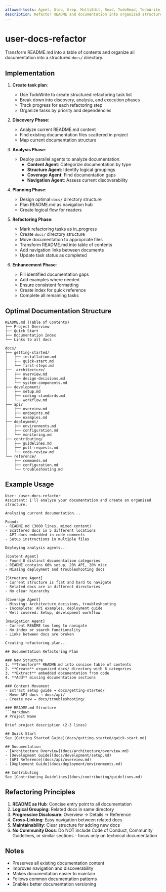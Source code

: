 ```yaml
---
allowed-tools: Agent, Glob, Grep, MultiEdit, Read, TodoRead, TodoWrite, Write
description: Refactor README and documentation into organized structure
---
```


# user-docs-refactor

Transform README.md into a table of contents and organize all documentation into a structured `docs/` directory.

## Implementation

1. **Create task plan**:
   - Use TodoWrite to create structured refactoring task list
   - Break down into discovery, analysis, and execution phases
   - Track progress for each refactoring step
   - Organize tasks by priority and dependencies

2. **Discovery Phase**:
   - Analyze current README.md content
   - Find existing documentation files scattered in project
   - Map current documentation structure

3. **Analysis Phase**:
   - Deploy parallel agents to analyze documentation:
     - **Content Agent**: Categorize documentation by type
     - **Structure Agent**: Identify logical groupings
     - **Coverage Agent**: Find documentation gaps
     - **Navigation Agent**: Assess current discoverability

4. **Planning Phase**:
   - Design optimal `docs/` directory structure
   - Plan README.md as navigation hub
   - Create logical flow for readers

5. **Refactoring Phase**:
   - Mark refactoring tasks as in_progress
   - Create `docs/` directory structure
   - Move documentation to appropriate files
   - Transform README.md into table of contents
   - Add navigation links between documents
   - Update task status as completed

6. **Enhancement Phase**:
   - Fill identified documentation gaps
   - Add examples where needed
   - Ensure consistent formatting
   - Create index for quick reference
   - Complete all remaining tasks

## Optimal Documentation Structure

```text
README.md (Table of Contents)
├── Project Overview
├── Quick Start
├── Documentation Index
└── Links to all docs

docs/
├── getting-started/
│   ├── installation.md
│   ├── quick-start.md
│   └── first-steps.md
├──  architecture/
│   ├── overview.md
│   ├── design-decisions.md
│   └── system-components.md
├── development/
│   ├── setup.md
│   ├── coding-standards.md
│   └── workflow.md
├── api/
│   ├── overview.md
│   ├── endpoints.md
│   └── examples.md
├── deployment/
│   ├── environments.md
│   ├── configuration.md
│   └── monitoring.md
├── contributing/
│   ├── guidelines.md
│   ├── pull-requests.md
│   └── code-review.md
└── reference/
    ├── commands.md
    ├── configuration.md
    └── troubleshooting.md
```

## Example Usage

```text
User: /user-docs-refactor
Assistant: I'll analyze your documentation and create an organized structure.

Analyzing current documentation...

Found:
- README.md (3000 lines, mixed content)
- Scattered docs in 5 different locations
- API docs embedded in code comments
- Setup instructions in multiple files

Deploying analysis agents...

[Content Agent]
- Found 8 distinct documentation categories
- README contains 60% setup, 20% API, 20% misc
- Missing deployment and troubleshooting docs

[Structure Agent]
- Current structure is flat and hard to navigate
- Related docs are in different directories
- No clear hierarchy

[Coverage Agent]
- Missing: Architecture decisions, troubleshooting
- Incomplete: API examples, deployment guide
- Well covered: Setup, development workflow

[Navigation Agent]
- Current README too long to navigate
- No index or search functionality
- Links between docs are broken

Creating refactoring plan...

## Documentation Refactoring Plan

### New Structure
1. **Transform** README.md into concise table of contents
2. **Create** organized docs/ directory with 6 categories
3. **Extract** embedded documentation from code
4. **Add** missing documentation sections

### Content Movement
- Extract setup guide → docs/getting-started/
- Move API docs → docs/api/
- Create new → docs/troubleshooting/

### README.md Structure
```markdown
# Project Name

Brief project description (2-3 lines)

## Quick Start
See [Getting Started Guide](docs/getting-started/quick-start.md)

## Documentation
- [Architecture Overview](docs/architecture/overview.md)
- [Development Guide](docs/development/setup.md)
- [API Reference](docs/api/overview.md)
- [Deployment Guide](docs/deployment/environments.md)

## Contributing
See [Contributing Guidelines](docs/contributing/guidelines.md)
```

## Refactoring Principles

1. **README as Hub**: Concise entry point to all documentation
2. **Logical Grouping**: Related docs in same directory
3. **Progressive Disclosure**: Overview → Details → Reference
4. **Cross-Linking**: Easy navigation between related docs
5. **Maintainability**: Clear structure for adding new docs
6. **No Community Docs**: Do NOT include Code of Conduct, Community Guidelines, or similar sections - focus only on technical documentation

## Notes

- Preserves all existing documentation content
- Improves navigation and discoverability
- Makes documentation easier to maintain
- Follows common documentation patterns
- Enables better documentation versioning